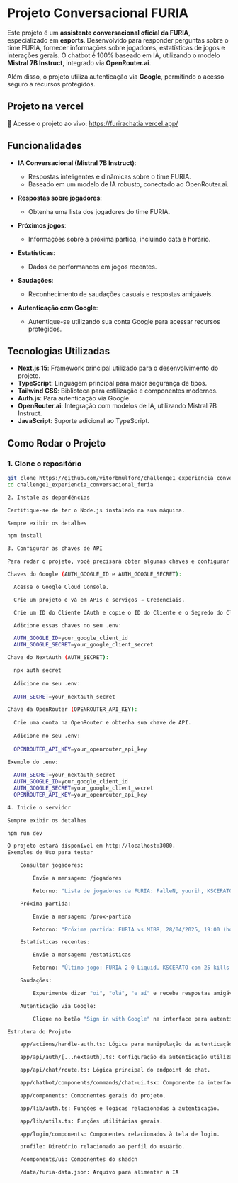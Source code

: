 # Projeto Conversacional FURIA

Este projeto é um **assistente conversacional oficial da FURIA**, especializado em **esports**. Desenvolvido para responder perguntas sobre o time FURIA, fornecer informações sobre jogadores, estatísticas de jogos e interações gerais. O chatbot é 100% baseado em IA, utilizando o modelo **Mistral 7B Instruct**, integrado via **OpenRouter.ai**.

Além disso, o projeto utiliza autenticação via **Google**, permitindo o acesso seguro a recursos protegidos.

## Projeto na vercel 
📍 Acesse o projeto ao vivo:
https://furirachatia.vercel.app/

## Funcionalidades

- **IA Conversacional (Mistral 7B Instruct)**:
  - Respostas inteligentes e dinâmicas sobre o time FURIA.
  - Baseado em um modelo de IA robusto, conectado ao OpenRouter.ai.

- **Respostas sobre jogadores**:
  - Obtenha uma lista dos jogadores do time FURIA.

- **Próximos jogos**:
  - Informações sobre a próxima partida, incluindo data e horário.

- **Estatísticas**:
  - Dados de performances em jogos recentes.

- **Saudações**:
  - Reconhecimento de saudações casuais e respostas amigáveis.

- **Autenticação com Google**:
  - Autentique-se utilizando sua conta Google para acessar recursos protegidos.

## Tecnologias Utilizadas

- **Next.js 15**: Framework principal utilizado para o desenvolvimento do projeto.
- **TypeScript**: Linguagem principal para maior segurança de tipos.
- **Tailwind CSS**: Biblioteca para estilização e componentes modernos.
- **Auth.js**: Para autenticação via Google.
- **OpenRouter.ai**: Integração com modelos de IA, utilizando Mistral 7B Instruct.
- **JavaScript**: Suporte adicional ao TypeScript.

## Como Rodar o Projeto

### 1. Clone o repositório

```bash
git clone https://github.com/vitorbmulford/challenge1_experiencia_conversacional_furia.git
cd challenge1_experiencia_conversacional_furia

2. Instale as dependências

Certifique-se de ter o Node.js instalado na sua máquina.

Sempre exibir os detalhes

npm install

3. Configurar as chaves de API

Para rodar o projeto, você precisará obter algumas chaves e configurar as variáveis de ambiente. Siga os passos abaixo:

Chaves do Google (AUTH_GOOGLE_ID e AUTH_GOOGLE_SECRET):

  Acesse o Google Cloud Console.

  Crie um projeto e vá em APIs e serviços → Credenciais.

  Crie um ID do Cliente OAuth e copie o ID do Cliente e o Segredo do Cliente.

  Adicione essas chaves no seu .env:

  AUTH_GOOGLE_ID=your_google_client_id
  AUTH_GOOGLE_SECRET=your_google_client_secret

Chave do NextAuth (AUTH_SECRET):

  npx auth secret
  
  Adicione no seu .env:
  
  AUTH_SECRET=your_nextauth_secret

Chave da OpenRouter (OPENROUTER_API_KEY):
  
  Crie uma conta na OpenRouter e obtenha sua chave de API.
  
  Adicione no seu .env:
  
  OPENROUTER_API_KEY=your_openrouter_api_key

Exemplo do .env:
  
  AUTH_SECRET=your_nextauth_secret
  AUTH_GOOGLE_ID=your_google_client_id
  AUTH_GOOGLE_SECRET=your_google_client_secret
  OPENROUTER_API_KEY=your_openrouter_api_key

4. Inicie o servidor

Sempre exibir os detalhes

npm run dev

O projeto estará disponível em http://localhost:3000.
Exemplos de Uso para testar 

    Consultar jogadores:

        Envie a mensagem: /jogadores

        Retorno: "Lista de jogadores da FURIA: FalleN, yuurih, KSCERATO, skullz, chelo."

    Próxima partida:

        Envie a mensagem: /prox-partida

        Retorno: "Próxima partida: FURIA vs MIBR, 28/04/2025, 19:00 (horário de Brasília)."

    Estatísticas recentes:

        Envie a mensagem: /estatisticas

        Retorno: "Último jogo: FURIA 2-0 Liquid, KSCERATO com 25 kills."

    Saudações:

        Experimente dizer "oi", "olá", "e aí" e receba respostas amigáveis.

    Autenticação via Google:

        Clique no botão "Sign in with Google" na interface para autenticar-se e acessar áreas protegidas.

Estrutura do Projeto

    app/actions/handle-auth.ts: Lógica para manipulação da autenticação.

    app/api/auth/[...nextauth].ts: Configuração da autenticação utilizando Auth.js.

    app/api/chat/route.ts: Lógica principal do endpoint de chat.

    app/chatbot/components/commands/chat-ui.tsx: Componente da interface de chat.

    app/components: Componentes gerais do projeto.

    app/lib/auth.ts: Funções e lógicas relacionadas à autenticação.

    app/lib/utils.ts: Funções utilitárias gerais.

    app/login/components: Componentes relacionados à tela de login.

    profile: Diretório relacionado ao perfil do usuário.

    /components/ui: Componentes do shadcn

    /data/furia-data.json: Arquivo para alimentar a IA

